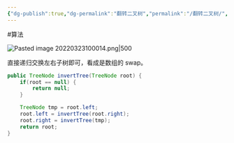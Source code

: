 ```yaml
---
{"dg-publish":true,"dg-permalink":"翻转二叉树","permalink":"/翻转二叉树/","title":"翻转二叉树","tags":["树","二叉树"]}
---
```



#算法

![Pasted image 20220323100014.png|500](/img/user/attachments/images/Pasted%20image%2020220323100014.png)

直接递归交换左右子树即可，看成是数组的 swap。

```java
public TreeNode invertTree(TreeNode root) {
	if(root == null) {
		return null;
	}

	TreeNode tmp = root.left;
	root.left = invertTree(root.right);
	root.right = invertTree(tmp);
	return root;
}
```
